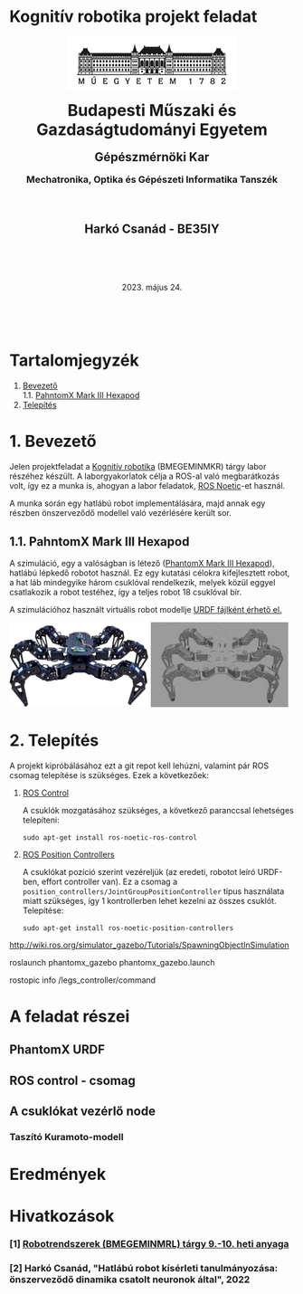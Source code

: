 # Kognitív robotika projekt feladat 
<p align = "center">
<img src = "./figures/bme_logo_kicsi.jpg" width = "300" />
</p>

<h1 align="center" style="margin-top: 0px;">Budapesti Műszaki és Gazdaságtudományi Egyetem </h1>

<h2 align="center" style="margin-top: 0px;">Gépészmérnöki Kar</h2>
<h3 align="center" style="margin-top: 0px;">Mechatronika, Optika és Gépészeti Informatika Tanszék</h3>

<br/><br/>

<h2 align="center" style="margin-top: 0px;">Harkó Csanád - BE35IY</h2>

<br/><br/><br/>

<p align = "center">2023. május 24.</p>
<br/><br/><br/>
</p>

# Tartalomjegyzék
1. [Bevezető](#1-bevezető)  
    1.1. [PahntomX Mark III Hexapod](#pahntomx-mark-iii-hexapod)
2. [Telepítés](#telepítés)  


# 1. Bevezető

Jelen projektfeladat a [Kognitív robotika](https://github.com/MOGI-ROS/Week-1-8-Cognitive-robotics) (BMEGEMINMKR) tárgy labor részéhez készült. A laborgyakorlatok célja a ROS-al való megbarátkozás volt, így ez a munka is, ahogyan a labor feladatok, [ROS Noetic](http://wiki.ros.org/noetic/Installation)-et használ. 

A munka során egy hatlábú robot implementálására, majd annak egy részben önszerveződő modellel való vezérlésére került sor.

## 1.1. PahntomX Mark III Hexapod

A szimuláció, egy a valóságban is létező ([PhantomX Mark III Hexapod](https://www.trossenrobotics.com/phantomx-ax-hexapod.aspx)), hatlábú lépkedő robotot használ. Ez egy kutatási célokra kifejlesztett robot, a hat láb mindegyike három csuklóval rendelkezik, melyek közül eggyel csatlakozik
a robot testéhez, így a teljes robot 18 csuklóval bír. 

A szimulációhoz használt virtuális robot modellje [URDF fájlként érhető el.](https://github.com/HumaRobotics/phantomx_description)

<img src = "./figures/phantomx.jpg" height = "150" />
<img src = "./figures/phantomx_simu.png" height = "150" />

# 2. Telepítés

A projekt kipróbálásához ezt a git repot kell lehúzni, valamint pár ROS csomag telepítése is szükséges. Ezek a következőek:

1. [ROS Control](http://wiki.ros.org/ros_control)

    A csuklók mozgatásához szükséges, a következő paranccsal lehetséges telepíteni:

    ```console
    sudo apt-get install ros-noetic-ros-control 
    ```
2. [ROS Position Controllers](http://wiki.ros.org/position_controllers)

    A csuklókat pozíció szerint vezéreljük (az eredeti, robotot leíró URDF-ben, effort controller van). Ez a csomag a `position_controllers/JointGroupPositionController` típus használata miatt szükséges, így 1 kontrollerben lehet kezelni az összes csuklót. Telepítése:
    ```console
    sudo apt-get install ros-noetic-position-controllers
    ```
http://wiki.ros.org/simulator_gazebo/Tutorials/SpawningObjectInSimulation




roslaunch phantomx_gazebo phantomx_gazebo.launch

rostopic info /legs_controller/command 

# A feladat részei

## PhantomX URDF

## ROS control - csomag

## A csuklókat vezérlő node

### Taszító Kuramoto-modell

# Eredmények

# Hivatkozások
### [1] [Robotrendszerek (BMEGEMINMRL) tárgy 9.-10. heti anyaga](https://github.com/MOGI-ROS/Week-9-10-Simple-arm)

### [2] Harkó Csanád, "Hatlábú robot kísérleti tanulmányozása: önszerveződő dinamika csatolt neuronok által", 2022
